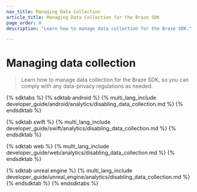 ```yaml
---
nav_title: Managing Data Collection
article_title: Managing Data Collection for the Braze SDK
page_order: 8
description: "Learn how to manage data collection for the Braze SDK."

---
```


# Managing data collection

> Learn how to manage data collection for the Braze SDK, so you can comply with any data-privacy regulations as needed.

{% sdktabs %}
{% sdktab android %}
{% multi_lang_include developer_guide/android/analytics/disabling_data_collection.md %}
{% endsdktab %}

{% sdktab swift %}
{% multi_lang_include developer_guide/swift/analytics/disabling_data_collection.md %}
{% endsdktab %}

{% sdktab web %}
{% multi_lang_include developer_guide/web/analytics/disabling_data_collection.md %}
{% endsdktab %}

{% sdktab unreal engine %}
{% multi_lang_include developer_guide/unreal_engine/analytics/disabling_data_collection.md %}
{% endsdktab %}
{% endsdktabs %}
